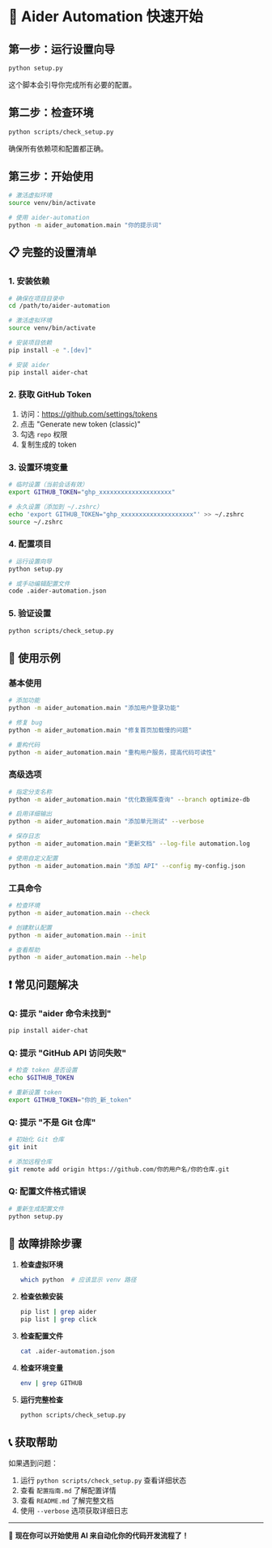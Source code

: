 # 🚀 Aider Automation 快速开始

## 第一步：运行设置向导

```bash
python setup.py
```

这个脚本会引导你完成所有必要的配置。

## 第二步：检查环境

```bash
python scripts/check_setup.py
```

确保所有依赖项和配置都正确。

## 第三步：开始使用

```bash
# 激活虚拟环境
source venv/bin/activate

# 使用 aider-automation
python -m aider_automation.main "你的提示词"
```

## 📋 完整的设置清单

### 1. 安装依赖
```bash
# 确保在项目目录中
cd /path/to/aider-automation

# 激活虚拟环境
source venv/bin/activate

# 安装项目依赖
pip install -e ".[dev]"

# 安装 aider
pip install aider-chat
```

### 2. 获取 GitHub Token
1. 访问：https://github.com/settings/tokens
2. 点击 "Generate new token (classic)"
3. 勾选 `repo` 权限
4. 复制生成的 token

### 3. 设置环境变量
```bash
# 临时设置（当前会话有效）
export GITHUB_TOKEN="ghp_xxxxxxxxxxxxxxxxxxxx"

# 永久设置（添加到 ~/.zshrc）
echo 'export GITHUB_TOKEN="ghp_xxxxxxxxxxxxxxxxxxxx"' >> ~/.zshrc
source ~/.zshrc
```

### 4. 配置项目
```bash
# 运行设置向导
python setup.py

# 或手动编辑配置文件
code .aider-automation.json
```

### 5. 验证设置
```bash
python scripts/check_setup.py
```

## 🎯 使用示例

### 基本使用
```bash
# 添加功能
python -m aider_automation.main "添加用户登录功能"

# 修复 bug
python -m aider_automation.main "修复首页加载慢的问题"

# 重构代码
python -m aider_automation.main "重构用户服务，提高代码可读性"
```

### 高级选项
```bash
# 指定分支名称
python -m aider_automation.main "优化数据库查询" --branch optimize-db

# 启用详细输出
python -m aider_automation.main "添加单元测试" --verbose

# 保存日志
python -m aider_automation.main "更新文档" --log-file automation.log

# 使用自定义配置
python -m aider_automation.main "添加 API" --config my-config.json
```

### 工具命令
```bash
# 检查环境
python -m aider_automation.main --check

# 创建默认配置
python -m aider_automation.main --init

# 查看帮助
python -m aider_automation.main --help
```

## ❗ 常见问题解决

### Q: 提示 "aider 命令未找到"
```bash
pip install aider-chat
```

### Q: 提示 "GitHub API 访问失败"
```bash
# 检查 token 是否设置
echo $GITHUB_TOKEN

# 重新设置 token
export GITHUB_TOKEN="你的_新_token"
```

### Q: 提示 "不是 Git 仓库"
```bash
# 初始化 Git 仓库
git init

# 添加远程仓库
git remote add origin https://github.com/你的用户名/你的仓库.git
```

### Q: 配置文件格式错误
```bash
# 重新生成配置文件
python setup.py
```

## 🔧 故障排除步骤

1. **检查虚拟环境**
   ```bash
   which python  # 应该显示 venv 路径
   ```

2. **检查依赖安装**
   ```bash
   pip list | grep aider
   pip list | grep click
   ```

3. **检查配置文件**
   ```bash
   cat .aider-automation.json
   ```

4. **检查环境变量**
   ```bash
   env | grep GITHUB
   ```

5. **运行完整检查**
   ```bash
   python scripts/check_setup.py
   ```

## 📞 获取帮助

如果遇到问题：

1. 运行 `python scripts/check_setup.py` 查看详细状态
2. 查看 `配置指南.md` 了解配置详情
3. 查看 `README.md` 了解完整文档
4. 使用 `--verbose` 选项获取详细日志

---

🎉 **现在你可以开始使用 AI 来自动化你的代码开发流程了！**